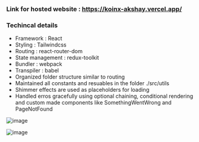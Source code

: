 
### Link for hosted website : https://koinx-akshay.vercel.app/

### Techincal details

- Framework : React
- Styling : Tailwindcss
- Routing : react-router-dom
- State management : redux-toolkit
- Bundler : webpack
- Transpiler : babel
- Organized folder structure similar to routing
- Maintained all constants and resuables in the folder ./src/utils
- Shimmer effects are used as placeholders for loading
- Handled erros gracefully using optional chaining, conditional rendering and  custom made components like SomethingWentWrong and PageNotFound

![image](https://github.com/user-attachments/assets/621aacaa-479f-48a1-8b12-d34ac86962ab)

![image](https://github.com/user-attachments/assets/6737e08e-dbf4-4824-b92a-753e6cbf2351)
